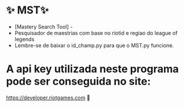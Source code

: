 # ✨ MST✨
- [Mastery Search Tool] -
 - Pesquisador de maestrias com base no riotid e regiao   do league of legends
 - Lembre-se de baixar o id_champ.py para que o MST.py funcione.

# A api key utilizada neste programa pode ser conseguida no site: 
https://developer.riotgames.com 🚀
